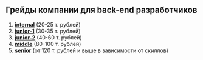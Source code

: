 ## Грейды компании для back-end разработчиков

1. [**internal**](./internal/README.md) (20-25 т. рублей)
2. [**junior-1**](./junior-1/README.md) (30-35 т. рублей)
3. [**junior-2**](./junior-2/README.md) (40-60 т. рублей)
4. [**middle**](./middle/README.md) (80-100 т. рублей)
5. [**senior**](./senior/README.md) (от 120 т. рублей и выше в зависимости от скиллов)
